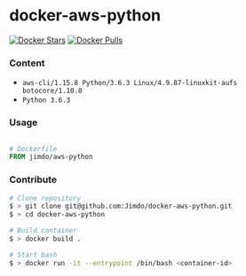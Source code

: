 # docker-aws-python

[![Docker Stars](https://img.shields.io/docker/stars/jimdo/aws-python.svg?maxAge=600)](https://hub.docker.com/r/jimdo/aws-python/) [![Docker Pulls](https://img.shields.io/docker/pulls/jimdo/aws-python.svg?maxAge=600)](https://hub.docker.com/r/jimdo/aws-python/)

### Content

 * `aws-cli/1.15.8 Python/3.6.3 Linux/4.9.87-linuxkit-aufs botocore/1.10.8`
 * `Python 3.6.3`

### Usage

```Dockerfile

# Dockerfile
FROM jimdo/aws-python
```

### Contribute

```bash
# Clone repository
$ > git clone git@github.com:Jimdo/docker-aws-python.git
$ > cd docker-aws-python

# Build container
$ > docker build . 

# Start bash
$ > docker run -it --entrypoint /bin/bash <container-id>

